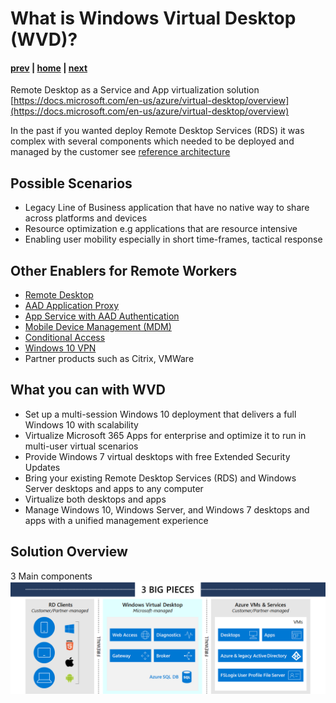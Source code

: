 # What is Windows Virtual Desktop (WVD)?

#### [prev](./welcome.md) | [home](./welcome.md)  | [next](./concepts.md)

Remote Desktop as a Service and App virtualization solution
[https://docs.microsoft.com/en-us/azure/virtual-desktop/overview](https://docs.microsoft.com/en-us/azure/virtual-desktop/overview)

In the past if you wanted deploy Remote Desktop Services (RDS) it was complex with several components which needed to be deployed and managed by the customer
see [reference architecture](https://docs.microsoft.com/en-us/windows-server/remote/remote-desktop-services/desktop-hosting-logical-architecture)

## Possible Scenarios
* Legacy Line of Business application that have no native way to share across platforms and devices
* Resource optimization e.g applications that are resource intensive
* Enabling user mobility especially in short time-frames, tactical response

## Other Enablers for Remote Workers
* [Remote Desktop](https://docs.microsoft.com/en-us/windows/win32/termserv/remote-desktop-protocol)
* [AAD Application Proxy](https://docs.microsoft.com/en-us/azure/active-directory/manage-apps/application-proxy)
* [App Service with AAD Authentication](https://docs.microsoft.com/en-us/azure/app-service/overview-authentication-authorization)
* [Mobile Device Management (MDM)](https://docs.microsoft.com/en-us/mem/)
* [Conditional Access](https://docs.microsoft.com/en-us/azure/active-directory/conditional-access/overview)
* [Windows 10 VPN](https://docs.microsoft.com/en-us/windows/security/identity-protection/vpn/vpn-guide)
* Partner products such as Citrix, VMWare

## What you can with WVD
* Set up a multi-session Windows 10 deployment that delivers a full Windows 10 with scalability
* Virtualize Microsoft 365 Apps for enterprise and optimize it to run in multi-user virtual scenarios
* Provide Windows 7 virtual desktops with free Extended Security Updates
* Bring your existing Remote Desktop Services (RDS) and Windows Server desktops and apps to any computer
* Virtualize both desktops and apps
* Manage Windows 10, Windows Server, and Windows 7 desktops and apps with a unified management experience

## Solution Overview
3 Main components
![Concept Diagram](/png/wvd-solution-overview.png)
